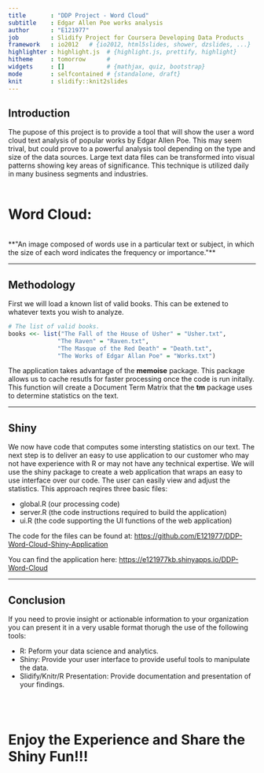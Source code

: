 ```yaml
---
title       : "DDP Project - Word Cloud"
subtitle    : Edgar Allen Poe works analysis
author      : "E121977"
job         : Slidify Project for Coursera Developing Data Products
framework   : io2012   # {io2012, html5slides, shower, dzslides, ...}
highlighter : highlight.js  # {highlight.js, prettify, highlight}
hitheme     : tomorrow      # 
widgets     : []            # {mathjax, quiz, bootstrap}
mode        : selfcontained # {standalone, draft}
knit        : slidify::knit2slides
---
```


## Introduction

The pupose of this project is to provide a tool that will show the user
a word cloud text analysis of popular works by Edgar Allen Poe. This may
seem trival, but could prove to a powerful analysis tool depending on 
the type and size of the data sources. Large text data files can be
transformed into visual patterns showing key areas of significance. 
This technique is utilized daily in many business segments and industries.
<br>
<br>
# **Word Cloud:**
<br>
**"An image composed of words use in a particular text or subject, 
in which the size of each word indicates the frequency or importance."** 

--- 

## Methodology
First we will load a known list of valid books. This can be extened to whatever texts you wish to analyze.

```r
# The list of valid books.
books <<- list("The Fall of the House of Usher" = "Usher.txt",
              "The Raven" = "Raven.txt",
              "The Masque of the Red Death" = "Death.txt",
              "The Works of Edgar Allan Poe" = "Works.txt")
```
The application takes advantage of the **memoise** package. This package allows us to cache resutls for faster processing once the code is run initally. This function will create a Document Term Matrix that the **tm** package uses to determine statistics on the text.


<!--Inside the function we will place the following code that will actually process the text and compute the statistics. -->



---

## Shiny
We now have code that computes some intersting statistics on our text. The next step is to deliver an easy to use  application to our customer who may not have experience with R or may not have any technical expertise. We will use the shiny package to create a web application that wraps an easy to use interface over our code. The user can easily view and adjust the statistics. This approach reqires three basic files: 
- global.R (our processing code)
- server.R (the code instructions required to build the application)
- ui.R (the code supporting the UI functions of the web application)


The code for the files can be found at: https://github.com/E121977/DDP-Word-Cloud-Shiny-Application 

You can find the application here: https://e121977kb.shinyapps.io/DDP-Word-Cloud

---

## Conclusion
If you need to provie insight or actionable information to your organization you can 
present it in a very usable format thorugh the use of the following tools:
<br>
- R: Peform your data science and analytics.
- Shiny: Provide your user interface to provide useful tools to manipulate the data.
- Slidify/Knitr/R Presentation: Provide documentation and presentation of your findings.
<br>
<br>

# Enjoy the Experience and Share the Shiny Fun!!!



